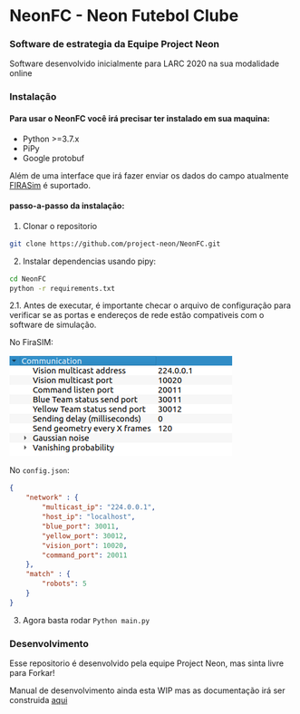 # NeonFC - Neon Futebol Clube

### Software de estrategia da Equipe Project Neon

Software desenvolvido inicialmente para LARC 2020 na sua modalidade online

### Instalação

#### Para usar o NeonFC você irá precisar ter instalado em sua maquina:

- Python >=3.7.x
- PiPy
- Google protobuf

Além de uma interface que irá fazer enviar os dados do campo atualmente [FIRASim](https://github.com/fira-simurosot/FIRASim) é suportado.

#### passo-a-passo da instalação:

1. Clonar o repositorio
```bash
git clone https://github.com/project-neon/NeonFC.git
```

2. Instalar dependencias usando pipy:

```bash
cd NeonFC
python -r requirements.txt
```

2.1. Antes de executar, é importante checar o arquivo de configuração para verificar se as portas e endereços de rede estão compativeis com o software de simulação.

No FiraSIM:

![Aba de Comunicação do FIRASim](readme/FiraSIM-comtab.png "Aba de Comunicação do FIRASim")

No ```config.json```:

```json
{
    "network" : {
        "multicast_ip": "224.0.0.1",
        "host_ip": "localhost",
        "blue_port": 30011,
        "yellow_port": 30012,
        "vision_port": 10020,
        "command_port": 20011
    },
    "match" : {
        "robots": 5
    }
}
```

3. Agora basta rodar ```Python main.py```

### Desenvolvimento

Esse repositorio é desenvolvido pela equipe Project Neon, mas sinta livre para Forkar!

Manual de desenvolvimento ainda esta WIP mas as documentação irá ser construida [aqui](https://github.com/project-neon/NeonFC/wiki)
